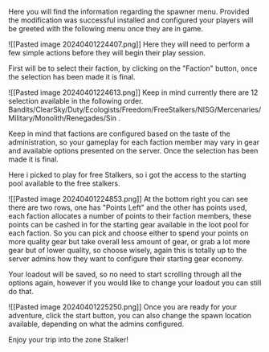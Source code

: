 Here you will find the information regarding the spawner menu.
Provided the modification was successful installed and configured your players will be greeted with the following menu once they are in game. 

![[Pasted image 20240401224407.png]]
Here they will need to perform a few simple actions before they will begin their play session.

First will be to select their faction, by clicking on the "Faction" button, once the selection has been made it is final.

![[Pasted image 20240401224613.png]]
Keep in mind currently there are 12 selection available in the following order.
Bandits/ClearSky/Duty/Ecologists/Freedom/FreeStalkers/NISG/Mercenaries/Military/Monolith/Renegades/Sin .

Keep in mind that factions are configured based on the taste of the administration, so your gameplay for each faction member may vary in gear and available options presented on the server.
Once the selection has been made it is final.

Here i picked to play for free Stalkers, so i got the access to the starting pool available to the free stalkers. 

![[Pasted image 20240401224853.png]]
At the bottom right you can see there are two rows, one has "Points Left" and the other has points used, each faction allocates a number of points to their faction members, these points can be cashed in for the starting gear available in the loot pool for each faction.
So you can pick and choose either to spend your points on more quality gear but take overall less amount of gear, or grab a lot more gear but of lower quality, so choose wisely, again this is totally up to the server admins how they want to configure their starting gear economy.

Your loadout will be saved, so no need to start scrolling through all the options again, however if you would like to change your loadout you can still do that.

![[Pasted image 20240401225250.png]]
Once you are ready for your adventure, click the start button, you can also change the spawn location available, depending on what the admins configured.

Enjoy your trip into the zone Stalker!